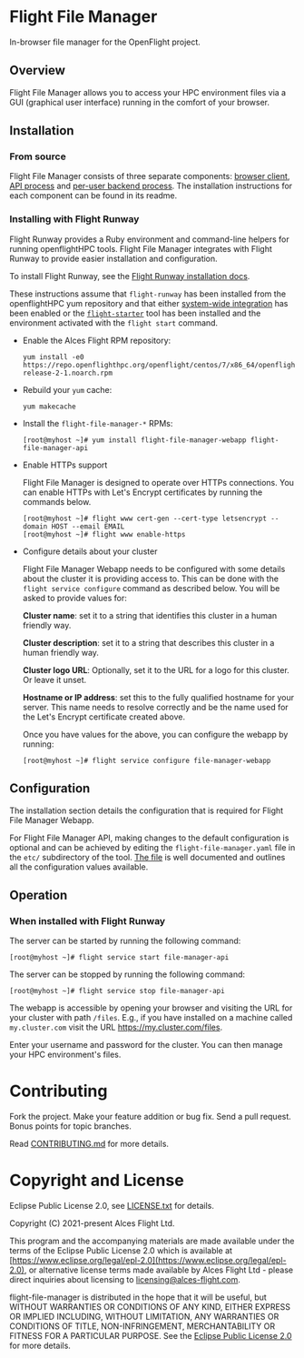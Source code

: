 # Flight File Manager

In-browser file manager for the OpenFlight project.

## Overview

Flight File Manager allows you to access your HPC environment files via a GUI
(graphical user interface) running in the comfort of your browser.

## Installation

### From source

Flight File Manager consists of three separate components: [browser
client](client), [API process](api) and [per-user backend process](backend).
The installation instructions for each component can be found in its readme.

### Installing with Flight Runway

Flight Runway provides a Ruby environment and command-line helpers for
running openflightHPC tools.  Flight File Manager integrates with Flight
Runway to provide easier installation and configuration.

To install Flight Runway, see the [Flight Runway installation
docs](https://github.com/openflighthpc/flight-runway#installation).

These instructions assume that `flight-runway` has been installed from
the openflightHPC yum repository and that either [system-wide
integration](https://github.com/openflighthpc/flight-runway#system-wide-integration)
has been enabled or the
[`flight-starter`](https://github.com/openflighthpc/flight-starter) tool has
been installed and the environment activated with the `flight start` command.

 * Enable the Alces Flight RPM repository:

    ```
    yum install -e0 https://repo.openflighthpc.org/openflight/centos/7/x86_64/openflighthpc-release-2-1.noarch.rpm
    ```

 * Rebuild your `yum` cache:

    ```
    yum makecache
    ```
    
 * Install the `flight-file-manager-*` RPMs:

    ```
    [root@myhost ~]# yum install flight-file-manager-webapp flight-file-manager-api
    ```

 * Enable HTTPs support

    Flight File Manager is designed to operate over HTTPs connections.  You
    can enable HTTPs with Let's Encrypt certificates by running the commands
    below.

    ```
    [root@myhost ~]# flight www cert-gen --cert-type letsencrypt --domain HOST --email EMAIL
    [root@myhost ~]# flight www enable-https
    ```

 * Configure details about your cluster

    Flight File Manager Webapp needs to be configured with some details about
    the cluster it is providing access to.  This can be done with the `flight
    service configure` command as described below.  You will be asked to
    provide values for:

    **Cluster name**: set it to a string that identifies this cluster in a
    human friendly way.

    **Cluster description**: set it to a string that describes this cluster in
    a human friendly way.

    **Cluster logo URL**: Optionally, set it to the URL for a logo for this
    cluster.  Or leave it unset.

    **Hostname or IP address**: set this to the fully qualified
    hostname for your server.  This name needs to resolve correctly and be the
    name used for the Let's Encrypt certificate created above. 

    Once you have values for the above, you can configure the webapp by running:

    ```
    [root@myhost ~]# flight service configure file-manager-webapp
    ```


## Configuration

The installation section details the configuration that is required for Flight
File Manager Webapp.

For Flight File Manager API, making changes to the default configuration is
optional and can be achieved by editing the `flight-file-manager.yaml` file in
the `etc/` subdirectory of the tool.  [The file](etc/flight-file-manager.yaml)
is well documented and outlines all the configuration values available.

## Operation

### When installed with Flight Runway

The server can be started by running the following command:

```
[root@myhost ~]# flight service start file-manager-api
```

The server can be stopped by running the following command:

```
[root@myhost ~]# flight service stop file-manager-api
```

The webapp is accessible by
opening your browser and visiting the URL for your cluster with path `/files`.
E.g., if you have installed on a machine called `my.cluster.com` visit the URL
https://my.cluster.com/files.

Enter your username and password for the cluster.  You can then manage your
HPC environment's files.


# Contributing

Fork the project. Make your feature addition or bug fix. Send a pull
request. Bonus points for topic branches.

Read [CONTRIBUTING.md](CONTRIBUTING.md) for more details.

# Copyright and License

Eclipse Public License 2.0, see [LICENSE.txt](LICENSE.txt) for details.

Copyright (C) 2021-present Alces Flight Ltd.

This program and the accompanying materials are made available under
the terms of the Eclipse Public License 2.0 which is available at
[https://www.eclipse.org/legal/epl-2.0](https://www.eclipse.org/legal/epl-2.0),
or alternative license terms made available by Alces Flight Ltd -
please direct inquiries about licensing to
[licensing@alces-flight.com](mailto:licensing@alces-flight.com).

flight-file-manager is distributed in the hope that it will be
useful, but WITHOUT WARRANTIES OR CONDITIONS OF ANY KIND, EITHER
EXPRESS OR IMPLIED INCLUDING, WITHOUT LIMITATION, ANY WARRANTIES OR
CONDITIONS OF TITLE, NON-INFRINGEMENT, MERCHANTABILITY OR FITNESS FOR
A PARTICULAR PURPOSE. See the [Eclipse Public License 2.0](https://opensource.org/licenses/EPL-2.0) for more
details.

